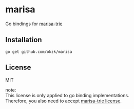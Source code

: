 # marisa

Go bindings for [marisa-trie](https://github.com/s-yata/marisa-trie)

## Installation

```
go get github.com/okzk/marisa
```

## License

MIT

note:  
This license is only applied to go binding implementations.  
Therefore, you also need to accept [marisa-trie license](./marisa-trie/COPYING.md).
